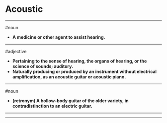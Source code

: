 # Acoustic
---
#noun
- **A medicine or other agent to assist hearing.**
---
#adjective
- **Pertaining to the sense of hearing, the organs of hearing, or the science of sounds; auditory.**
- **Naturally producing or produced by an instrument without electrical amplification, as an acoustic guitar or acoustic piano.**
---
#noun
- **(retronym) A hollow-body guitar of the older variety, in contradistinction to an electric guitar.**
---
---
